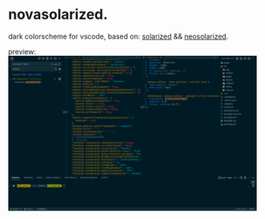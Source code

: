 # novasolarized.

dark colorscheme for vscode, based on: [solarized](https://ethanschoonover.com/solarized) && [neosolarized](https://github.com/overcache/NeoSolarized).

preview:
![image](images/novasolarized.png)
